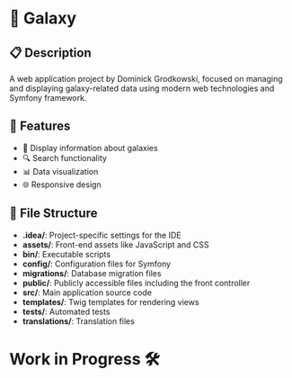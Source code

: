 # 🌌 Galaxy

## 📋 Description
A web application project by Dominick Grodkowski, focused on managing and displaying galaxy-related data using modern web technologies and Symfony framework.

## 🌟 Features
- 🌠 Display information about galaxies
- 🔍 Search functionality
- 📊 Data visualization
- 🌐 Responsive design

## 📂 File Structure
- **.idea/**: Project-specific settings for the IDE
- **assets/**: Front-end assets like JavaScript and CSS
- **bin/**: Executable scripts
- **config/**: Configuration files for Symfony
- **migrations/**: Database migration files
- **public/**: Publicly accessible files including the front controller
- **src/**: Main application source code
- **templates/**: Twig templates for rendering views
- **tests/**: Automated tests
- **translations/**: Translation files

# Work in Progress 🛠️ 
